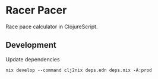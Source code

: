 # Racer Pacer

Race pace calculator in ClojureScript.

## Development

Update dependencies

```
nix develop --command clj2nix deps.edn deps.nix -A:prod
```
